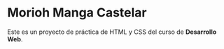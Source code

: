 # Morioh Manga Castelar

Este es un proyecto de práctica de HTML y CSS del curso de **Desarrollo Web**.